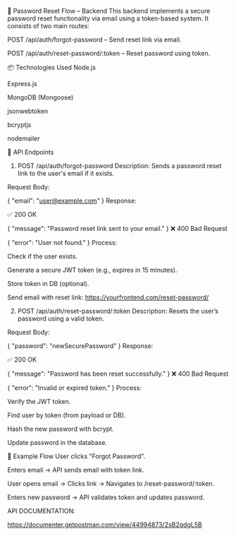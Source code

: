 🔐 Password Reset Flow – Backend
This backend implements a secure password reset functionality via email using a token-based system. It consists of two main routes:

POST /api/auth/forgot-password – Send reset link via email.

POST /api/auth/reset-password/:token – Reset password using token.

📦 Technologies Used
Node.js

Express.js

MongoDB (Mongoose)

jsonwebtoken

bcryptjs

nodemailer

📁 API Endpoints
1. POST /api/auth/forgot-password
Description: Sends a password reset link to the user's email if it exists.

Request Body:

{
  "email": "user@example.com"
}
Response:

✅ 200 OK

{
  "message": "Password reset link sent to your email."
}
❌ 400 Bad Request

{
  "error": "User not found."
}
Process:

Check if the user exists.

Generate a secure JWT token (e.g., expires in 15 minutes).

Store token in DB (optional).

Send email with reset link: https://yourfrontend.com/reset-password/<token>

2. POST /api/auth/reset-password/:token
Description: Resets the user’s password using a valid token.

Request Body:

{
  "password": "newSecurePassword"
}
Response:

✅ 200 OK

{
  "message": "Password has been reset successfully."
}
❌ 400 Bad Request

{
  "error": "Invalid or expired token."
}
Process:

Verify the JWT token.

Find user by token (from payload or DB).

Hash the new password with bcrypt.

Update password in the database.

🔐 Example Flow
User clicks "Forgot Password".

Enters email → API sends email with token link.

User opens email → Clicks link → Navigates to /reset-password/:token.

Enters new password → API validates token and updates password.

 API DOCUMENTATION:

 https://documenter.getpostman.com/view/44994873/2sB2qdgL5B
